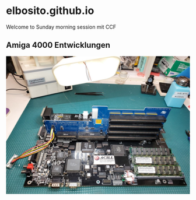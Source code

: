 # elbosito.github.io

Welcome to Sunday morning session mit CCF

## Amiga 4000 Entwicklungen

![A4000](4000RepPopulated1.jpg)
